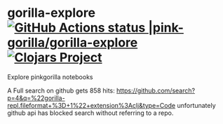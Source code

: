 # gorilla-explore[![GitHub Actions status |pink-gorilla/gorilla-explore](https://github.com/pink-gorilla/gorilla-explore/workflows/CI/badge.svg)](https://github.com/pink-gorilla/gorilla-explore/actions?workflow=CI)[![Clojars Project](https://img.shields.io/clojars/v/org.pinkgorilla/gorilla-explore.svg)](https://clojars.org/org.pinkgorilla/gorilla-explore)

Explore pinkgorilla notebooks

A Full search on github gets 858 hits:
https://github.com/search?p=4&q=%22gorilla-repl.fileformat+%3D+1%22+extension%3Aclj&type=Code
unfortunately github api has blocked search without referring to a repo.